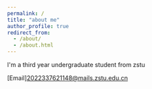 ```yaml
---
permalink: /
title: "about me"
author_profile: true
redirect_from: 
  - /about/
  - /about.html
---
```


I'm a third year undergraduate student from zstu


[Email]2022337621148@mails.zstu.edu.cn


